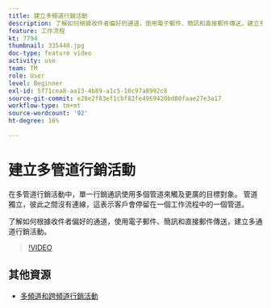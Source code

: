 ```yaml
---
title: 建立多頻道行銷活動
description: 了解如何根據收件者偏好的通道，使用電子郵件、簡訊和直接郵件傳送，建立多通道行銷活動。
feature: 工作流程
kt: 7794
thumbnail: 335440.jpg
doc-type: feature video
activity: use
team: TM
role: User
level: Beginner
exl-id: 5f71cea8-aa13-4b89-a1c5-10c97a8992c8
source-git-commit: e28e2f83ef1cbf82fe4969420bd80faae27e3a17
workflow-type: tm+mt
source-wordcount: '92'
ht-degree: 16%

---
```


# 建立多管道行銷活動

在多管道行銷活動中，單一行銷通訊使用多個管道來觸及更廣的目標對象。 管道獨立，彼此之間沒有連線，這表示客戶會停留在一個工作流程中的一個管道。

了解如何根據收件者偏好的通道，使用電子郵件、簡訊和直接郵件傳送，建立多通道行銷活動。

>[!VIDEO](https://video.tv.adobe.com/v/335440?quality=12)

## 其他資源

* [多頻道和跨頻道行銷活動](/help/orchestrate-campaigns/introduction-to-cross-and-multi-channel-campaigns.md)

